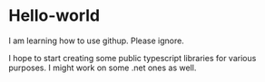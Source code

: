 # Hello-world
I am learning how to use githup. Please ignore. 

I hope to start creating some public typescript libraries for various purposes. I might work on some .net ones as well. 
